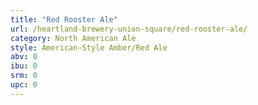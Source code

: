 ```yaml
---
title: "Red Rooster Ale"
url: /heartland-brewery-union-square/red-rooster-ale/
category: North American Ale
style: American-Style Amber/Red Ale
abv: 0
ibu: 0
srm: 0
upc: 0
---
```



